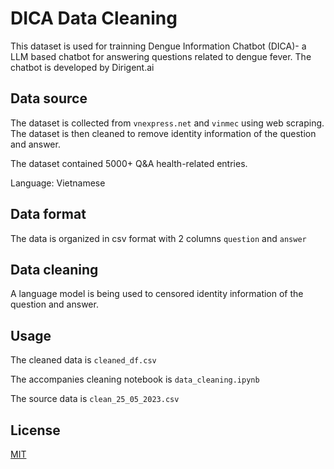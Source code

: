 # DICA Data Cleaning
This dataset is used for trainning Dengue Information Chatbot (DICA)- a LLM based chatbot for answering questions related to dengue fever. The chatbot is developed by Dirigent.ai

## Data source
The dataset is collected from `vnexpress.net` and `vinmec` using web scraping. The dataset is then cleaned to remove identity information of the question and answer.

The dataset contained 5000+ Q&A health-related entries.

Language: Vietnamese

## Data format
The data is organized in csv format with 2 columns `question` and `answer`

## Data cleaning

A language model is being used to censored identity information of the question and answer. 

## Usage

The cleaned data is `cleaned_df.csv` 

The accompanies cleaning notebook is `data_cleaning.ipynb`

The source data is `clean_25_05_2023.csv`

## License
[MIT](https://choosealicense.com/licenses/mit/)
